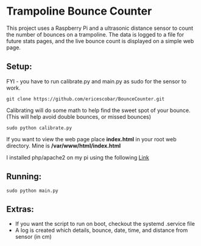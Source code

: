 # Trampoline Bounce Counter
This project uses a Raspberry Pi and a ultrasonic distance sensor to count the number of bounces on a trampoline. The data is logged to a file for future stats pages, and the live bounce count is displayed on a simple web page.

## Setup:
FYI - you have to run calibrate.py and main.py as sudo for the sensor to work.
```
git clone https://github.com/ericescobar/BounceCounter.git
```
Calibrating will do some math to help find the sweet spot of your bounce. (This will help avoid double bounces, or missed bounces)
```
sudo python calibrate.py
```
If you want to view the web page place **index.html** in your root web directory. Mine is **/var/www/html/index.html** 

I installed php/apache2 on my pi using the following [Link](https://computingforgeeks.com/how-to-install-latest-php-on-debian/)

## Running:
```
sudo python main.py
```

## Extras:
* If you want the script to run on boot, checkout the systemd .service file
* A log is created which details, bounce, date, time, and distance from sensor (in cm)
